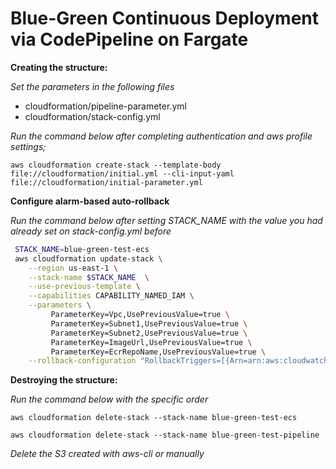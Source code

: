 # Blue-Green Continuous Deployment via CodePipeline on Fargate

**Creating the structure:**

*Set the parameters in the following files*

- cloudformation/pipeline-parameter.yml
- cloudformation/stack-config.yml

*Run the command below after completing authentication and aws profile settings;*

`aws cloudformation create-stack --template-body file://cloudformation/initial.yml --cli-input-yaml file://cloudformation/initial-parameter.yml`


**Configure alarm-based auto-rollback**

*Run the command below after setting STACK_NAME with the value you had already set on stack-config.yml before*

```sh
 STACK_NAME=blue-green-test-ecs
 aws cloudformation update-stack \
    --region us-east-1 \
    --stack-name $STACK_NAME  \
    --use-previous-template \
    --capabilities CAPABILITY_NAMED_IAM \
    --parameters \
         ParameterKey=Vpc,UsePreviousValue=true \
         ParameterKey=Subnet1,UsePreviousValue=true \
         ParameterKey=Subnet2,UsePreviousValue=true \
         ParameterKey=ImageUrl,UsePreviousValue=true \
         ParameterKey=EcrRepoName,UsePreviousValue=true \
    --rollback-configuration "RollbackTriggers=[{Arn=arn:aws:cloudwatch:us-east-1:$AWS_ACCOUNT_ID:alarm:${STACK_NAME}-Unhealthy-Hosts-Blue,Type=AWS::CloudWatch::Alarm},{Arn=arn:aws:cloudwatch:us-east-1:$AWS_ACCOUNT_ID:alarm:${STACK_NAME}-Http-500-Blue,Type=AWS::CloudWatch::Alarm},{Arn=arn:aws:cloudwatch:us-east-1:$AWS_ACCOUNT_ID:alarm:${STACK_NAME}-Unhealthy-Hosts-Green,Type=AWS::CloudWatch::Alarm},{Arn=arn:aws:cloudwatch:us-east-1:$AWS_ACCOUNT_ID:alarm:${STACK_NAME}-Http-500-Green,Type=AWS::CloudWatch::Alarm}]"
```

**Destroying the structure:**

*Run the command below with the specific order*

`aws cloudformation delete-stack --stack-name blue-green-test-ecs` 

`aws cloudformation delete-stack --stack-name blue-green-test-pipeline`

*Delete the S3 created with aws-cli or manually*